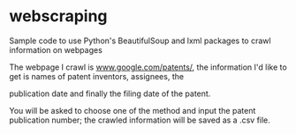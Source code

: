# webscraping

Sample code to use Python's BeautifulSoup and lxml packages to crawl information on webpages

The webpage I crawl is www.google.com/patents/, the information I'd like to get is names of patent inventors, assignees, the 

publication date and finally the filing date of the patent.

You will be asked to choose one of the method and input the patent publication number; the crawled information will be saved as a .csv file. 
